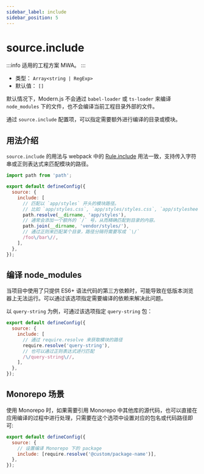 ```yaml
---
sidebar_label: include
sidebar_position: 5
---
```


# source.include

:::info 适用的工程方案
MWA。
:::

- 类型： `Array<string | RegExp>`
- 默认值： `[]`

默认情况下，Modern.js 不会通过 `babel-loader` 或 `ts-loader` 来编译 `node_modules` 下的文件，也不会编译当前工程目录外部的文件。

通过 `source.include` 配置项，可以指定需要额外进行编译的目录或模块。

## 用法介绍

`source.include` 的用法与 webpack 中的 [Rule.include](https://webpack.js.org/configuration/module/#ruleinclude) 用法一致，支持传入字符串或正则表达式来匹配模块的路径。

```js title="modern.config.js"
import path from 'path';

export default defineConfig({
  source: {
    include: [
      // 匹配以 `app/styles` 开头的模块路径。
      // 比如 `app/styles.css`, `app/styles/styles.css`, `app/stylesheet.css`
      path.resolve(__dirname, 'app/styles'),
      // 通常会添加一个额外的 `/` 号，从而精确匹配到目录的内容。
      path.join(__dirname, 'vendor/styles/'),
      // 通过正则来匹配某个目录，路径分隔符需要写成 `\/`
      /foo\/bar\//,
    ],
  },
});
```

## 编译 node_modules

当项目中使用了只提供 ES6+ 语法代码的第三方依赖时，可能导致在低版本浏览器上无法运行。可以通过该选项指定需要编译的依赖来解决此问题。

以 `query-string` 为例，可通过该选项指定 `query-string` 包：

```js title="modern.config.js"
export default defineConfig({
  source: {
    include: [
      // 通过 require.resolve 来获取模块的路径
      require.resolve('query-string'),
      // 也可以通过正则表达式进行匹配
      /\/query-string\//,
    ],
  },
});
```

## Monorepo 场景

使用 Monorepo 时，如果需要引用 Monorepo 中其他库的源代码，也可以直接在应用编译的过程中进行处理，只需要在这个选项中设置对应的包名或代码路径即可:

```js title="modern.config.js"
export default defineConfig({
  source: {
    // 设置编译 Monorepo 下的 package
    include: [require.resolve('@custom/package-name')],
  },
});
```
